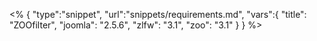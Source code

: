 <% {
	"type":"snippet", "url":"snippets/requirements.md", "vars":{
		"title": "ZOOfilter",
		"joomla": "2.5.6",
		"zlfw": "3.1",
		"zoo": "3.1"
	}
} %>